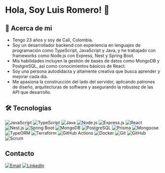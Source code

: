 # Hola, Soy Luis Romero! 👋


## 🚀 Acerca de mi
- Tengo 23 años y soy de Cali, Colombia.
- Soy un desarrollador backend con experiencia en lenguajes de programación como TypeScript, JavaScript y Java, y he trabajado con frameworks como Node.js con Express, Nest y Spring Boot.
- Mis habilidades incluyen la gestión de bases de datos como MongoDB y PostgreSQL, así como conocimientos básicos de React.
- Soy una persona autodidacta y altamente creativa que busca aprender y mejorar cada día.
- Me apasiona la construcción del lado del servidor, aplicando patrones de diseño, arquitecturas de software y asegurando la robustez de las API que desarrollo.


## 🛠 Tecnologías
![JavaScript](https://img.shields.io/badge/-JavaScript-F7DF1E?style=flat&logo=javascript&logoColor=black)
![TypeScript](https://img.shields.io/badge/-TypeScript-007ACC?style=flat&logo=typescript&logoColor=white)
![Java](https://img.shields.io/badge/-Java-007396?style=flat&logo=java&logoColor=orange)
![Node.js](https://img.shields.io/badge/-Node.js-339933?style=flat&logo=node.js&logoColor=white)
![Express.js](https://img.shields.io/badge/-Express.js-000000?style=flat)
![React](https://img.shields.io/badge/-React-61DAFB?style=flat&logo=react&logoColor=black)
![Nest.js](https://img.shields.io/badge/-Nest.js-E0234E?style=flat&logo=nestjs&logoColor=white)
![Spring Boot](https://img.shields.io/badge/-Spring%20Boot-6DB33F?style=flat&logo=spring&logoColor=white)
![MongoDB](https://img.shields.io/badge/-MongoDB-47A248?style=flat&logo=mongodb&logoColor=white)
![PostgreSQL](https://img.shields.io/badge/-PostgreSQL-336791?style=flat&logo=postgresql&logoColor=white)
![Prisma](https://img.shields.io/badge/-Prisma-2D3748?style=flat&logo=prisma&logoColor=white)
![Mongoose](https://img.shields.io/badge/-Mongoose-47A248?style=flat&logo=mongoose&logoColor=white)
![TypeORM](https://img.shields.io/badge/-TypeORM-336791?style=flat&logo=typeorm&logoColor=white)
![Terraform](https://img.shields.io/badge/-Terraform-623CE4?style=flat&logo=terraform&logoColor=white)
![GitHub Actions](https://img.shields.io/badge/-GitHub%20Actions-2088FF?style=flat&logo=github-actions&logoColor=white)
![Docker](https://img.shields.io/badge/-Docker-2496ED?style=flat&logo=docker&logoColor=white)
![Git](https://img.shields.io/badge/-Git-F05032?style=flat&logo=git&logoColor=white)
![GitHub](https://img.shields.io/badge/-GitHub-181717?style=flat&logo=github&logoColor=white)
![Scrum](https://img.shields.io/badge/-Scrum-47C5FB?style=flat)
## Contacto

[![Email](https://img.shields.io/badge/Email-%20?style=flat&logo=gmail&logoColor=white)](mailto:lromerovivas6@gmail.com)
[![LinkedIn](https://img.shields.io/badge/LinkedIn-%20?style=flat&logo=linkedin&logoColor=blue)](https://www.linkedin.com/in/luisrom66/)

